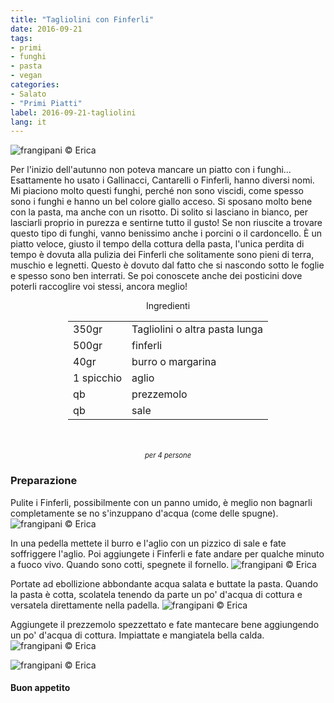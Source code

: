 ```yaml
---
title: "Tagliolini con Finferli"
date: 2016-09-21
tags:
- primi
- funghi
- pasta
- vegan
categories:
- Salato
- "Primi Piatti"
label: 2016-09-21-tagliolini
lang: it
---
```

![](header.jpg "frangipani © Erica")

Per l'inizio dell'autunno non poteva mancare un piatto con i funghi... Esattamente ho usato i Gallinacci, Cantarelli o Finferli, hanno diversi nomi. Mi piaciono molto questi funghi, perché non sono viscidi, come spesso sono i funghi e hanno un bel colore giallo acceso. Si sposano molto bene con la pasta, ma anche con un risotto. Di solito si lasciano in bianco, per lasciarli proprio in purezza e sentirne tutto il gusto! Se non riuscite a trovare questo tipo di funghi, vanno benissimo anche i porcini o il cardoncello. È un piatto veloce, giusto il tempo della cottura della pasta, l'unica perdita di tempo è dovuta alla pulizia dei Finferli che solitamente sono pieni di terra, muschio e legnetti. Questo è dovuto dal fatto che si nascondo sotto le foglie e spesso sono ben interrati. Se poi conoscete anche dei posticini dove poterli raccoglire voi stessi, ancora meglio!

<div id="wrapper" style="text-align: center">
  <div id="yourdiv" style="display: inline-block;">
    <div class="ingredients">
      <div class="ingredients-title">Ingredienti</div>
      <table>
        <tbody>
          <tr>
            <td>350gr</td>
            <td>Tagliolini o altra pasta lunga</td>
          </tr>
          <tr>
            <td>500gr</td>
            <td>finferli</td>
          </tr>
          <tr>
            <td>40gr</td>
            <td>burro o margarina</td>
          </tr>
          <tr>
            <td>1 spicchio</td>
            <td>aglio</td>
          </tr>
          <tr>
            <td>qb</td>
            <td>prezzemolo</td>
          </tr>
          <tr>
            <td>qb</td>
            <td>sale</td>
          </tr>
        </tbody>
      </table>
      <br></br>
      <i class="pull-right" style="font-size: 80%;">per 4 persone</i>
    </div>
  </div>
</div>


<h3>
  <font color="grey">
    <i class="fa fa-cogs"></i>
  </font> Preparazione
</h3>

Pulite i Finferli, possibilmente con un panno umido, è meglio non bagnarli completamente se no s'inzuppano d'acqua (come delle spugne).
![](finferli.jpg "frangipani © Erica")

In una pedella mettete il burro e l'aglio con un pizzico di sale e fate soffriggere l'aglio. Poi aggiungete i Finferli e fate andare per qualche minuto a fuoco vivo. Quando sono cotti, spegnete il fornello.
![](padella.jpg "frangipani © Erica")

Portate ad ebollizione abbondante acqua salata e buttate la pasta. Quando la pasta è cotta, scolatela tenendo da parte un po' d'acqua di cottura e versatela direttamente nella padella.
![](mantecare.jpg "frangipani © Erica")

Aggiungete il prezzemolo spezzettato e fate mantecare bene aggiungendo un po' d'acqua di cottura. Impiattate e mangiatela bella calda.
![](risultato1.jpg "frangipani © Erica")

![](risultato2.jpg "frangipani © Erica")



<h4>Buon appetito
  <font color="red">
    <i class="fa fa-smile-o"></i>
  </font>
</h4>
